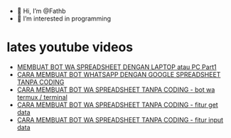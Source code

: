 - 👋 Hi, I’m @Fathb
- 👀 I’m interested in programming

# lates youtube videos
<!-- YOUTUBE:START -->
- [MEMBUAT BOT WA SPREADSHEET DENGAN LAPTOP atau PC Part1](https://www.youtube.com/watch?v=FY7eR8O3btk)
- [CARA MEMBUAT BOT WHATSAPP DENGAN GOOGLE SPREADSHEET TANPA CODING](https://www.youtube.com/watch?v=S48gNbMiCDQ)
- [CARA MEMBUAT BOT WA SPREADSHEET TANPA CODING - bot wa termux / terminal](https://www.youtube.com/watch?v=0oZv2HZJF58)
- [CARA MEMBUAT BOT WA SPREADSHEET TANPA CODING - fitur get data](https://www.youtube.com/watch?v=ML1gT4NlaGQ)
- [CARA MEMBUAT BOT WA SPREADSHEET TANPA CODING - fitur input data](https://www.youtube.com/watch?v=xQqz3nF_fh0)
<!-- YOUTUBE:END -->

<!---
Fathb/Fathb is a ✨ special ✨ repository because its `README.md` (this file) appears on your GitHub profile.
You can click the Preview link to take a look at your changes.
--->
